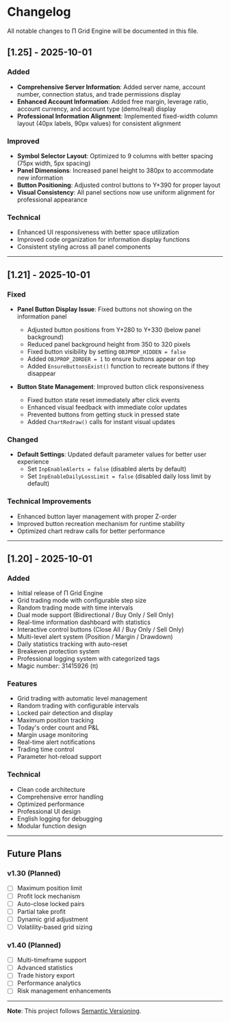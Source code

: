 # Changelog

All notable changes to Π Grid Engine will be documented in this file.

## [1.25] - 2025-10-01

### Added

- **Comprehensive Server Information**: Added server name, account number, connection status, and trade permissions display
- **Enhanced Account Information**: Added free margin, leverage ratio, account currency, and account type (demo/real) display
- **Professional Information Alignment**: Implemented fixed-width column layout (40px labels, 90px values) for consistent alignment

### Improved

- **Symbol Selector Layout**: Optimized to 9 columns with better spacing (75px width, 5px spacing)
- **Panel Dimensions**: Increased panel height to 380px to accommodate new information
- **Button Positioning**: Adjusted control buttons to Y+390 for proper layout
- **Visual Consistency**: All panel sections now use uniform alignment for professional appearance

### Technical

- Enhanced UI responsiveness with better space utilization
- Improved code organization for information display functions
- Consistent styling across all panel components

---

## [1.21] - 2025-10-01

### Fixed

- **Panel Button Display Issue**: Fixed buttons not showing on the information panel
  - Adjusted button positions from Y+280 to Y+330 (below panel background)
  - Reduced panel background height from 350 to 320 pixels
  - Fixed button visibility by setting `OBJPROP_HIDDEN = false`
  - Added `OBJPROP_ZORDER = 1` to ensure buttons appear on top
  - Added `EnsureButtonsExist()` function to recreate buttons if they disappear

- **Button State Management**: Improved button click responsiveness
  - Fixed button state reset immediately after click events
  - Enhanced visual feedback with immediate color updates
  - Prevented buttons from getting stuck in pressed state
  - Added `ChartRedraw()` calls for instant visual updates

### Changed

- **Default Settings**: Updated default parameter values for better user experience
  - Set `InpEnableAlerts = false` (disabled alerts by default)
  - Set `InpEnableDailyLossLimit = false` (disabled daily loss limit by default)

### Technical Improvements

- Enhanced button layer management with proper Z-order
- Improved button recreation mechanism for runtime stability
- Optimized chart redraw calls for better performance

---

## [1.20] - 2025-10-01

### Added

- Initial release of Π Grid Engine
- Grid trading mode with configurable step size
- Random trading mode with time intervals
- Dual mode support (Bidirectional / Buy Only / Sell Only)
- Real-time information dashboard with statistics
- Interactive control buttons (Close All / Buy Only / Sell Only)
- Multi-level alert system (Position / Margin / Drawdown)
- Daily statistics tracking with auto-reset
- Breakeven protection system
- Professional logging system with categorized tags
- Magic number: 31415926 (π)

### Features

- Grid trading with automatic level management
- Random trading with configurable intervals
- Locked pair detection and display
- Maximum position tracking
- Today's order count and P&L
- Margin usage monitoring
- Real-time alert notifications
- Trading time control
- Parameter hot-reload support

### Technical

- Clean code architecture
- Comprehensive error handling
- Optimized performance
- Professional UI design
- English logging for debugging
- Modular function design

---

## Future Plans

### v1.30 (Planned)

- [ ] Maximum position limit
- [ ] Profit lock mechanism
- [ ] Auto-close locked pairs
- [ ] Partial take profit
- [ ] Dynamic grid adjustment
- [ ] Volatility-based grid sizing

### v1.40 (Planned)

- [ ] Multi-timeframe support
- [ ] Advanced statistics
- [ ] Trade history export
- [ ] Performance analytics
- [ ] Risk management enhancements

---

**Note**: This project follows [Semantic Versioning](https://semver.org/).

